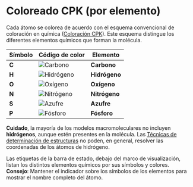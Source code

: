 # Coloreado CPK (por elemento)
Cada átomo se colorea de acuerdo con el esquema convencional de coloración en química ([Coloración CPK](lexicon-cpk)). Este esquema distingue los diferentes elementos químicos que forman la molécula.

Símbolo | Código de color | Elemento
------------ | ------------- | -------------
**C** | ![Carbono](static/img/c.png)| **Carbono**
**H** | ![Hidrógeno](static/img/h.png) | **Hidrógeno**
**O** | ![Oxígeno](static/img/o.png) | **Oxígeno** 
**N** | ![Nitrógeno](static/img/n.png) | **Nitrógeno**
**S** | ![Azufre](static/img/s.png) | **Azufre** 
**P** | ![Fósforo](static/img/p.png) | **Fósforo** 

**Cuidado**, la mayoría de los modelos macromoleculares no incluyen **hidrógenos**, aunque estén presentes en la molécula. Las [Técnicas de determinación de estructuras](lexicon-technique) no poden, en general, resolver las coordenadas de los átomos de hidrógeno.  

Las etiquetas de la barra de estado, debajo del marco de visualización, listan los distintos elementos químicos por sus símbolos y colores.  
**Consejo**: Mantener el indicador sobre los símbolos de los elementos para mostrar el nombre completo del átomo.
